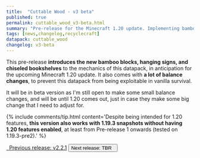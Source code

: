 ```yaml
---
title:  "Cuttable Wood - v3 beta"
published: true
permalink: cuttable_wood_v3-beta.html
summary: "Pre-release for the Minecraft 1.20 update. Implementing bamboo wood, chiseled bookshelves, and hanging signs, as well as balance changes."
tags: [news,changelog,recyclecraft]
datapack: cuttable_wood
changelog: v3-beta
---
```


This pre-release **introduces the new bamboo blocks, hanging signs, and chiseled bookshelves** to the mechanics of this datapack, in anticipation for the upcoming Minecraft 1.20 update. It also comes with **a lot of balance changes**, to prevent this datapack from being exploitable in vanilla survival.

It will be in beta version as I'm still open to make some small balance changes, and will be until 1.20 comes out, just in case they make some big change that I need to adjust for.

{% include comments/tip.html content='Despite being intended for 1.20 features, **this version also works with 1.19.3 snapshots without having 1.20 features enabled**, at least from Pre-release 1 onwards (tested on 1.19.3-pre2).' %}

<div class="btn-group">
    <a href="cuttable_wood_v2.2.1.html" role="button" class="btn btn-primary"><i class="fa fa-caret-left"></i>&nbsp; Previous release: v2.2.1</a>
    <button role="button" class="btn btn-default disabled">Next release: TBR &nbsp;<i class="fa fa-caret-right"></i> </button>
</div>
